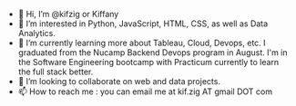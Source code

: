 - 👋 Hi, I’m @kifzig or Kiffany
- 👀 I’m interested in Python, JavaScript, HTML, CSS, as well as Data Analytics.
- 🌱 I’m currently learning more about Tableau, Cloud, Devops, etc. I graduated from the Nucamp Backend Devops program in August. I'm in the Software Engineering bootcamp with Practicum currently to learn the full stack better.
- 💞️ I’m looking to collaborate on web and data projects.
- 📫 How to reach me : you can email me at kif.zig AT gmail DOT com

<!---
kifzig/kifzig is a ✨ special ✨ repository because its `README.md` (this file) appears on your GitHub profile.
You can click the Preview link to take a look at your changes.
--->

